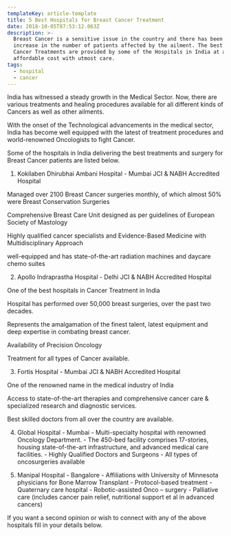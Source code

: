 ```yaml
---
templateKey: article-template
title: 5 Best Hospitals for Breast Cancer Treatment
date: 2018-10-05T07:53:12.063Z
description: >-
  Breast Cancer is a sensitive issue in the country and there has been a recent
  increase in the number of patients affected by the ailment. The best of Breast
  Cancer Treatments are provided by some of the Hospitals in India at an
  affordable cost with utmost care.
tags:
  - hospital
  - cancer
---
```

India has witnessed a steady growth in the Medical Sector. Now, there are various treatments and healing procedures available for all different kinds of Cancers as well as other ailments.



With the onset of the Technological advancements in the medical sector, India has become well equipped with the latest of treatment procedures and world-renowned Oncologists to fight Cancer.



Some of the hospitals in India delivering the best treatments and surgery for Breast Cancer patients are listed below.



1. Kokilaben Dhirubhai Ambani Hospital - Mumbai JCI & NABH Accredited Hospital



Managed over 2100 Breast Cancer surgeries monthly, of which almost 50% were Breast Conservation Surgeries

Comprehensive Breast Care Unit designed as per guidelines of European Society of Mastology

Highly qualified cancer specialists and Evidence-Based Medicine with Multidisciplinary Approach

well-equipped and has state-of-the-art radiation machines and daycare chemo suites

2. Apollo Indraprastha Hospital - Delhi JCI & NABH Accredited Hospital



One of the best hospitals in Cancer Treatment in India

Hospital has performed over 50,000 breast surgeries, over the past two decades.

Represents the amalgamation of the finest talent, latest equipment and deep expertise in combating breast cancer.

Availability of Precision Oncology

Treatment for all types of Cancer available.

3. Fortis Hospital - Mumbai JCI & NABH Accredited Hospital



One of the renowned name in the medical industry of India

Access to state-of-the-art therapies and comprehensive cancer care & specialized research and diagnostic services.

Best skilled doctors from all over the country are available.

4. Global Hospital - Mumbai - Multi-specialty hospital with renowned Oncology Department. - The 450-bed facility comprises 17-stories, housing state-of-the-art infrastructure, and advanced medical care facilities. - Highly Qualified Doctors and Surgeons - All types of oncosurgeries available



5. Manipal Hospital - Bangalore - Affiliations with University of Minnesota physicians for Bone Marrow Transplant - Protocol-based treatment - Quaternary care hospital - Robotic-assisted Onco – surgery - Palliative care (includes cancer pain relief, nutritional support et al in advanced cancers)



If you want a second opinion or wish to connect with any of the above hospitals fill in your details below.
